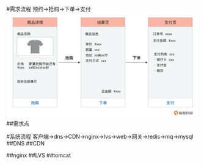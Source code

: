 #需求流程
预约->抢购->下单->支付
![](.z_00_分布式_重要案例_01_秒杀系统_01_流程_需求点_images/397df29d.png)
##需求点

#系统流程
客户端->dns->CDN->nginx->lvs->web->网关->redis->mq->mysql
##DNS
##CDN

##nginx
##LVS
##tomcat
#
